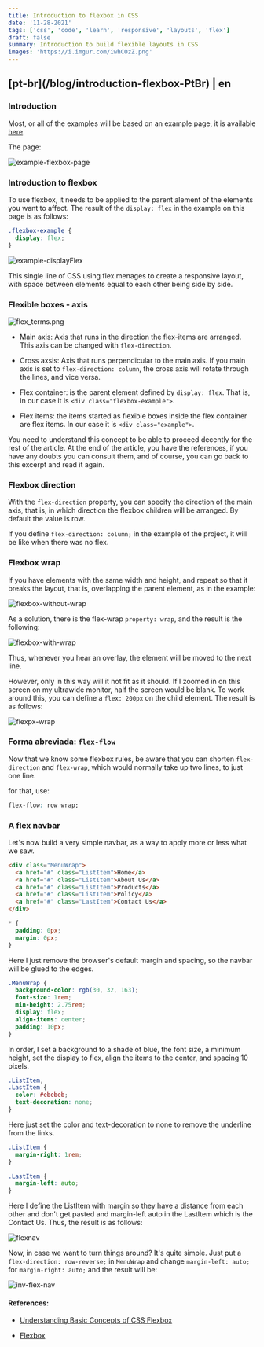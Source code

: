 ```yaml
---
title: Introduction to flexbox in CSS
date: '11-28-2021'
tags: ['css', 'code', 'learn', 'responsive', 'layouts', 'flex']
draft: false
summary: Introduction to build flexible layouts in CSS
images: 'https://i.imgur.com/iwhCOzZ.png'
---
```


<h2>[pt-br](/blog/introduction-flexbox-PtBr) | en</h2>

### Introduction

Most, or all of the examples will be based on an example page, it is available [here](https://gist.github.com/vit0rr/7409ea0efdf47b56728e7125a2644cb1).

The page:

![example-flexbox-page](https://i.imgur.com/CVBWOTS.png)

### Introduction to flexbox

To use flexbox, it needs to be applied to the parent alement of the elements you want to affect. The result of the `display: flex` in the example on this page is as follows:

```css
.flexbox-example {
  display: flex;
}
```

![example-displayFlex](https://i.imgur.com/OnUZvoM.png)

This single line of CSS using flex menages to create a responsive layout, with space between elements equal to each other being side by side.

### Flexible boxes - axis

![flex_terms.png](https://i.imgur.com/upLbBGL.png)

- Main axis: Axis that runs in the direction the flex-items are arranged. This axis can be changed with `flex-direction`.

- Cross axsis: Axis that runs perpendicular to the main axis. If you main axis is set to `flex-direction: column`, the cross axis will rotate through the lines, and vice versa.

- Flex container: is the parent element defined by `display: flex`. That is, in our case it is `<div class="flexbox-example">`.

- Flex items: the items started as flexible boxes inside the flex container are flex items. In our case it is `<div class="example">`.

You need to understand this concept to be able to proceed decently for the rest of the article. At the end of the article, you have the references, if you have any doubts you can consult them, and of course, you can go back to this excerpt and read it again.

### Flexbox direction

With the `flex-direction` property, you can specify the direction of the main axis, that is, in which direction the flexbox children will be arranged. By default the value is row.

If you define `flex-direction: column;` in the example of the project, it will be like when there was no flex.

### Flexbox wrap

If you have elements with the same width and height, and repeat so that it breaks the layout, that is, overlapping the parent element, as in the example:

![flexbox-without-wrap](https://i.imgur.com/CoFHmht.png)

As a solution, there is the flex-wrap `property: wrap`, and the result is the following:

![flexbox-with-wrap](https://i.imgur.com/QEriUvf.png)

Thus, whenever you hear an overlay, the element will be moved to the next line.

However, only in this way will it not fit as it should. If I zoomed in on this screen on my ultrawide monitor, half the screen would be blank. To work around this, you can define a `flex: 200px` on the child element. The result is as follows:

![flexpx-wrap](https://i.imgur.com/QrM6GSz.png)

### Forma abreviada: `flex-flow`

Now that we know some flexbox rules, be aware that you can shorten `flex-direction` and `flex-wrap`, which would normally take up two lines, to just one line.

for that, use:

```css
flex-flow: row wrap;
```

### A flex navbar

Let's now build a very simple navbar, as a way to apply more or less what we saw.

```html
<div class="MenuWrap">
  <a href="#" class="ListItem">Home</a>
  <a href="#" class="ListItem">About Us</a>
  <a href="#" class="ListItem">Products</a>
  <a href="#" class="ListItem">Policy</a>
  <a href="#" class="LastItem">Contact Us</a>
</div>
```

```css
* {
  padding: 0px;
  margin: 0px;
}
```

Here I just remove the browser's default margin and spacing, so the navbar will be glued to the edges.

```css
.MenuWrap {
  background-color: rgb(30, 32, 163);
  font-size: 1rem;
  min-height: 2.75rem;
  display: flex;
  align-items: center;
  padding: 10px;
}
```

In order, I set a background to a shade of blue, the font size, a minimum height, set the display to flex, align the items to the center, and spacing 10 pixels.

```css
.ListItem,
.LastItem {
  color: #ebebeb;
  text-decoration: none;
}
```

Here just set the color and text-decoration to none to remove the underline from the links.

```css
.ListItem {
  margin-right: 1rem;
}

.LastItem {
  margin-left: auto;
}
```

Here I define the ListItem with margin so they have a distance from each other and don't get pasted and margin-left auto in the LastItem which is the Contact Us. Thus, the result is as follows:

![flexnav](https://i.imgur.com/CkZifvk.png)

Now, in case we want to turn things around? It's quite simple. Just put a `flex-direction: row-reverse;` in `MenuWrap` and change `margin-left: auto;` for `margin-right: auto;` and the result will be:

![inv-flex-nav](https://i.imgur.com/P6ZxJCt.png)

#### References:

- [Understanding Basic Concepts of CSS Flexbox](https://codeburst.io/understanding-basic-concepts-of-css-flexbox-ffa657dc39c1)

- [Flexbox](https://developer.mozilla.org/pt-BR/docs/Learn/CSS/CSS_layout/Flexbox)
